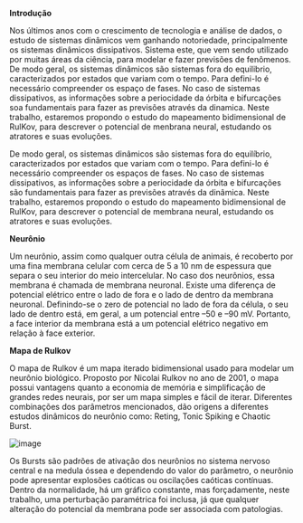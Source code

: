 **Introdução**


Nos últimos anos com o crescimento de tecnologia e análise de dados, o estudo de sistemas dinâmicos vem ganhando notoriedade, principalmente os sistemas dinâmicos dissipativos. Sistema este, que vem sendo utilizado por muitas áreas da ciência, para modelar e fazer previsões de fenômenos. De modo geral, os sistemas dinâmicos são sistemas fora do equilibrio, caracterizados por estados que variam com o tempo. Para defini-lo é necessário compreender os espaço de fases. No caso de sistemas dissipativos, as informações sobre a periocidade da órbita e bifurcações soa fundamentais para fazer as previsões através da dinamica. Neste trabalho, estaremos propondo o estudo do mapeamento bidimensional de RulKov, para descrever o potencial de menbrana neural, estudando os atratores e suas evoluções.  

De modo geral, os sistemas dinâmicos são sistemas fora do equilíbrio, caracterizados por estados que variam com o tempo. Para defini-lo é necessário compreender os espaços de fases. No caso de sistemas dissipativos, as informações sobre a periocidade da órbita e bifurcações são fundamentais para fazer as previsões através da dinâmica. 
Neste trabalho, estaremos propondo o estudo do mapeamento bidimensional de RulKov, para descrever o potencial de membrana neural, estudando os atratores e suas evoluções.  

**Neurônio** 


Um neurônio, assim como qualquer outra célula de animais, é recoberto por uma fina membrana celular com cerca de 5 a 10 nm de espessura que separa o seu interior do meio intercelular. No caso dos neurônios, essa membrana é chamada de membrana neuronal. Existe uma diferença de potencial elétrico entre o lado de fora e o lado de dentro da membrana neuronal. Definindo-se o zero de potencial no lado de fora da célula, o seu lado de dentro está, em geral, a um potencial entre –50 e –90 mV. Portanto, a face interior da membrana está a um potencial elétrico negativo em relação à face exterior.

**Mapa de Rulkov**


O mapa de Rulkov é um mapa iterado bidimensional usado para modelar um neurônio biológico. Proposto por Nicolai Rulkov no ano de 2001, o mapa possui vantagens quanto a economia de memória e simplificação de grandes redes neurais, por ser um mapa simples e fácil de iterar. Diferentes combinações dos parâmetros mencionados, dão origens a diferentes estudos dinâmicos do neurônio como: Reting, Tonic Spiking e Chaotic Burst.

![image](https://user-images.githubusercontent.com/87997775/158250816-d8f28ee6-7010-4e16-83b3-25e75fb1e858.png)

Os Bursts são padrões de ativação dos neurônios no sistema nervoso central e na medula óssea e dependendo do valor do parâmetro, o neurônio pode apresentar explosões caóticas ou oscilações caóticas contínuas. Dentro da normalidade, há um gráfico constante, mas forçadamente, neste trabalho, uma perturbação paramétrica foi inclusa, já que qualquer alteração do potencial da membrana pode ser associada com patologias.

